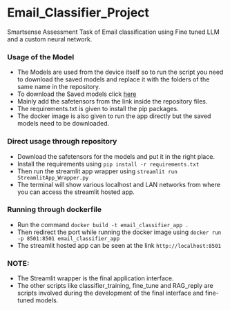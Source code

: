 # Email_Classifier_Project
Smartsense Assessment Task of Email classification using Fine tuned LLM and a custom neural network.


### Usage of the Model
* The Models are used from the device itself so to run the script you need to download the saved models and replace it with the folders of the same name in the repository.
* To download the Saved models click [here](https://iitgnacin-my.sharepoint.com/:f:/g/personal/23250031_iitgn_ac_in/EolyFE-KAgtGq0yNmecvG8YBv7U9n4iZwDGCReissfJsew?e=jwVCYl)
* Mainly add the safetensors from the link inside the repository files.
* The requirements.txt is given to install the pip packages.
* The docker image is also given to run the app directly but the saved models need to be downloaded.

### Direct usage through repository
* Download the safetensors for the models and put it in the right place.
* Install the requirements using ```pip install -r requirements.txt```
* Then run the streamlit app wrapper using ```streamlit run StreamlitApp_Wrapper.py```
* The terminal will show various localhost and LAN networks from where you can access the streamlit hosted app.

### Running through dockerfile
* Run the command ```docker build -t email_classifier_app .```
* Then redirect the port while running the docker image using ```docker run -p 8501:8501 email_classifier_app```
* The streamlit hosted app can be seen at the link ```http://localhost:8501```

### NOTE:
* The Streamlit wrapper is the final application interface.
* The other scripts like classifier_training, fine_tune and RAG_reply are scripts involved during the development of the final interface and fine-tuned models.
